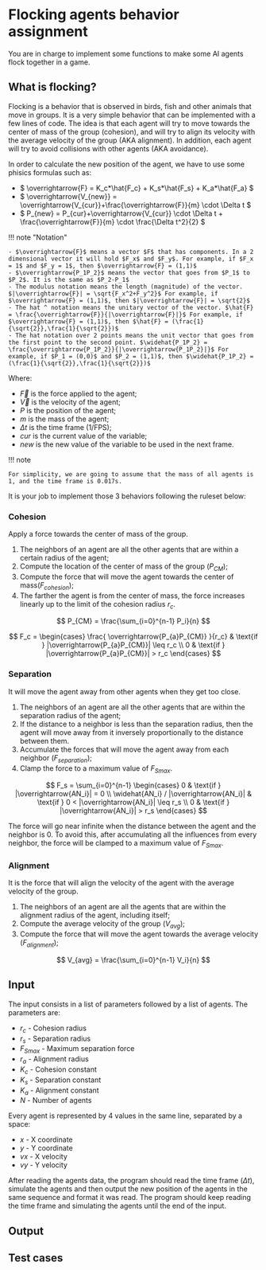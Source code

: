 # Flocking agents behavior assignment

You are in charge to implement some functions to make some AI agents flock together in a game.

## What is flocking?

Flocking is a behavior that is observed in birds, fish and other animals that move in groups. It is a very simple behavior that can be implemented with a few lines of code. The idea is that each agent will try to move towards the center of mass of the group (cohesion), and will try to align its velocity with the average velocity of the group (AKA alignment). In addition, each agent will try to avoid collisions with other agents (AKA avoidance).

In order to calculate the new position of the agent, we have to use some phisics formulas such as:

- $ \overrightarrow{F} = K_c*\hat{F_c} + K_s*\hat{F_s} + K_a*\hat{F_a} $
- $ \overrightarrow{V_{new}} = \overrightarrow{V_{cur}}+\frac{\overrightarrow{F}}{m} \cdot \Delta t $
- $ P_{new} = P_{cur}+\overrightarrow{V_{cur}} \cdot \Delta t + \frac{\overrightarrow{F}}{m} \cdot \frac{\Delta t^2}{2} $

!!! note "Notation"

    - $\overrightarrow{F}$ means a vector $F$ that has components. In a 2 dimensional vector it will hold $F_x$ and $F_y$. For example, if $F_x = 1$ and $F_y = 1$, then $\overrightarrow{F} = (1,1)$
    - $\overrightarrow{P_1P_2}$ means the vector that goes from $P_1$ to $P_2$. It is the same as $P_2-P_1$
    - The modulus notation means the length (magnitude) of the vector. $|\overrightarrow{F}| = \sqrt{F_x^2+F_y^2}$ For example, if $\overrightarrow{F} = (1,1)$, then $|\overrightarrow{F}| = \sqrt{2}$
    - The hat ^ notation means the unitary vector of the vector. $\hat{F} = \frac{\overrightarrow{F}}{|\overrightarrow{F}|}$ For example, if $\overrightarrow{F} = (1,1)$, then $\hat{F} = (\frac{1}{\sqrt{2}},\frac{1}{\sqrt{2}})$
    - The hat notation over 2 points means the unit vector that goes from the first point to the second point. $\widehat{P_1P_2} = \frac{\overrightarrow{P_1P_2}}{|\overrightarrow{P_1P_2}|}$ For example, if $P_1 = (0,0)$ and $P_2 = (1,1)$, then $\widehat{P_1P_2} = (\frac{1}{\sqrt{2}},\frac{1}{\sqrt{2}})$

Where:

- $\overrightarrow{F}$ is the force applied to the agent; 
- $\overrightarrow{V}$ is the velocity of the agent;
- $P$ is the position of the agent; 
- $m$ is the mass of the agent;
- $\Delta t$ is the time frame (1/FPS); 
- $cur$ is the current value of the variable; 
- $new$ is the new value of the variable to be used in the next frame.

!!! note

    For simplicity, we are going to assume that the mass of all agents is 1, and the time frame is 0.017s.

It is your job to implement those 3 behaviors following the ruleset below:

### Cohesion

Apply a force towards the center of mass of the group.

1. The neighbors of an agent are all the other agents that are within a certain radius of the agent;
2. Compute the location of the center of mass of the group ($P_{CM}$);
3. Compute the force that will move the agent towards the center of mass($F_{cohesion}$);
4. The farther the agent is from the center of mass, the force increases linearly up to the limit of the cohesion radius $r_c$.

$$ 
P_{CM} = \frac{\sum_{i=0}^{n-1} P_i}{n}
$$

$$
F_c = \begin{cases}
    \frac{ \overrightarrow{P_{a}P_{CM}} }{r_c} & \text{if } |\overrightarrow{P_{a}P_{CM}}| \leq r_c \\
    0 & \text{if } |\overrightarrow{P_{a}P_{CM}}| > r_c
\end{cases}
$$

### Separation

It will move the agent away from other agents when they get too close.

1. The neighbors of an agent are all the other agents that are within the separation radius of the agent;
2. If the distance to a neighbor is less than the separation radius, then the agent will move away from it inversely proportionally to the distance between them.
3. Accumulate the forces that will move the agent away from each neighbor ($F_{separation}$);
4. Clamp the force to a maximum value of $F_{Smax}$.

$$
F_s = \sum_{i=0}^{n-1} \begin{cases}
      0 & \text{if } |\overrightarrow{AN_i}| = 0 \\
      \widehat{AN_i} / |\overrightarrow{AN_i}| & \text{if } 0 < |\overrightarrow{AN_i}| \leq r_s \\
    0 & \text{if } |\overrightarrow{AN_i}| > r_s
\end{cases}
$$

The force will go near infinite when the distance between the agent and the neighbor is 0. To avoid this, after accumulating all the influences from every neighbor, the force will be clamped to a maximum value of $F_{Smax}$.

### Alignment

It is the force that will align the velocity of the agent with the average velocity of the group.

1. The neighbors of an agent are all the agents that are within the alignment radius of the agent, including itself;
2. Compute the average velocity of the group ($V_{avg}$);
3. Compute the force that will move the agent towards the average velocity ($F_{alignment}$);

$$
V_{avg} = \frac{\sum_{i=0}^{n-1} V_i}{n}
$$

## Input

The input consists in a list of parameters followed by a list of agents. The parameters are:

- $r_c$ - Cohesion radius
- $r_s$ - Separation radius
- $F_{Smax}$ - Maximum separation force
- $r_a$ - Alignment radius
- $K_c$ - Cohesion constant
- $K_s$ - Separation constant
- $K_a$ - Alignment constant
- $N$ - Number of agents

Every agent is represented by 4 values in the same line, separated by a space:

- $x$ - X coordinate
- $y$ - Y coordinate
- $vx$ - X velocity
- $vy$ - Y velocity

After reading the agents data, the program should read the time frame ($\Delta t$), simulate the agents and then output the new position of the agents in the same sequence and format it was read. The program should keep reading the time frame and simulating the agents until the end of the input.

## Output

## Test cases